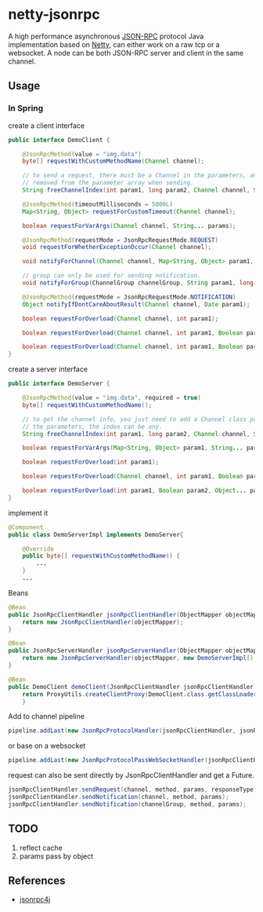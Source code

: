 # netty-jsonrpc
A high performance asynchronous [JSON-RPC](https://www.jsonrpc.org) protocol Java implementation based on [Netty](https://netty.io), can either work on a raw tcp or a websocket. A node can be both JSON-RPC server and client in the same channel.

## Usage
### In Spring
create a client interface

```java
public interface DemoClient {

	@JsonRpcMethod(value = "img.data")
	byte[] requestWithCustomMethodName(Channel channel);

	// to send a request, there must be a Channel in the parameters, and it will be
	// removed from the parameter array when sending.
	String freeChannelIndex(int param1, long param2, Channel channel, String param3);

	@JsonRpcMethod(timeoutMilliseconds = 5000L)
	Map<String, Object> requestForCustomTimeout(Channel channel);

	boolean requestForVarArgs(Channel channel, String... params);

	@JsonRpcMethod(requestMode = JsonRpcRequestMode.REQUEST)
	void requestForWhetherExceptionOccur(Channel channel);

	void notifyForChannel(Channel channel, Map<String, Object> param1, int... params);

	// group can only be used for sending notification.
	void notifyForGroup(ChannelGroup channelGroup, String param1, long param2);

	@JsonRpcMethod(requestMode = JsonRpcRequestMode.NOTIFICATION)
	Object notifyIfDontCareAboutResult(Channel channel, Date param1);

	boolean requestForOverload(Channel channel, int param1);

	boolean requestForOverload(Channel channel, int param1, Boolean param2);

	boolean requestForOverload(Channel channel, int param1, Boolean param2, Object... params);
}
```
create a server interface

```java
public interface DemoServer {

	@JsonRpcMethod(value = "img.data", required = true)
	byte[] requestWithCustomMethodName();

	// to get the channel info, you just need to add a Channel class parameter in
	// the parameters, the index can be any.
	String freeChannelIndex(int param1, long param2, Channel channel, String param3);

	boolean requestForVarArgs(Map<String, Object> param1, String... params);

	boolean requestForOverload(int param1);

	boolean requestForOverload(Channel channel, int param1, Boolean param2);

	boolean requestForOverload(int param1, Boolean param2, Object... params);
}
```
implement it

```java
@Component
public class DemoServerImpl implements DemoServer{

	@Override
	public byte[] requestWithCustomMethodName() {
		...
	}
	...
```
Beans

```java
@Bean
public JsonRpcClientHandler jsonRpcClientHandler(ObjectMapper objectMapper) {
	return new JsonRpcClientHandler(objectMapper);
}

@Bean
public JsonRpcServerHandler jsonRpcServerHandler(ObjectMapper objectMapper) {
	return new JsonRpcServerHandler(objectMapper, new DemoServerImpl(), DemoServer.class);
}

@Bean
public DemoClient demoClient(JsonRpcClientHandler jsonRpcClientHandler) {
	return ProxyUtils.createClientProxy(DemoClient.class.getClassLoader(), DemoClient.class, jsonRpcClientHandler);
	}
```
Add to channel pipeline

```java
pipeline.addLast(new JsonRpcProtocolHandler(jsonRpcClientHandler, jsonRpcServerHandler));
```
or base on a websocket

```java
pipeline.addLast(new JsonRpcProtocolPassWebSocketHandler(jsonRpcClientHandler, jsonRpcServerHandler));
```
request can also be sent directly by JsonRpcClientHandler and get a Future.

```java
jsonRpcClientHandler.sendRequest(channel, method, params, responseType);
jsonRpcClientHandler.sendNotification(channel, method, params);
jsonRpcClientHandler.sendNotification(channelGroup, method, params);
```
## TODO
1. reflect cache
2. params pass by object

## References
* [jsonrpc4j](https://github.com/briandilley/jsonrpc4j)
